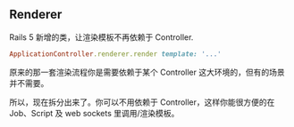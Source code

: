 ## Renderer

Rails 5 新增的类，让渲染模板不再依赖于 Controller.

```ruby
ApplicationController.renderer.render template: '...'
```

原来的那一套渲染流程你是需要依赖于某个 Controller 这大环境的，但有的场景并不需要。

所以，现在拆分出来了。你可以不用依赖于 Controller，这样你能很方便的在 Job、Script 及 web sockets 里调用/渲染模板。

